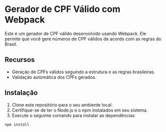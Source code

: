 # Gerador de CPF Válido com Webpack

Este é um gerador de CPF válido desenvolvido usando Webpack. Ele permite que você gere números de CPF válidos de acordo com as regras do Brasil.

## Recursos

- Geração de CPFs válidos seguindo a estrutura e as regras brasileiras.
- Validação automática dos CPFs gerados.

## Instalação

1. Clone este repositório para o seu ambiente local.
2. Certifique-se de ter o Node.js e o npm instalados em seu sistema.
3. Execute o seguinte comando para instalar as dependências:

```bash
npm install
